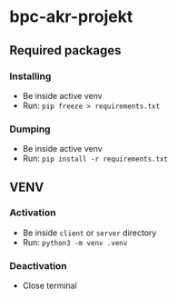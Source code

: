 # bpc-akr-projekt


## Required packages

### Installing

- Be inside active venv
- Run: `pip freeze > requirements.txt`

### Dumping

- Be inside active venv
- Run: `pip install -r requirements.txt`


## VENV

### Activation

- Be inside `client` or `server` directory
- Run: `python3 -m venv .venv`

### Deactivation

- Close terminal


